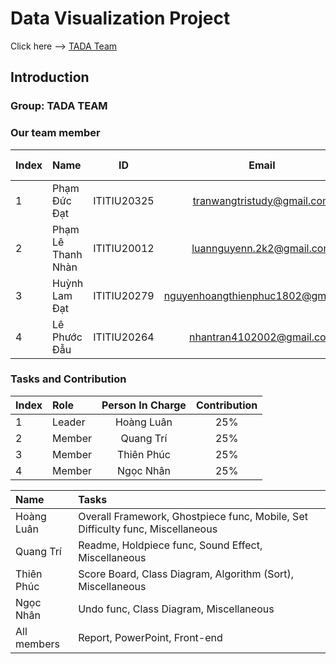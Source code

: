 
# Data Visualization Project 
Click here --> <a href="https://tadateam-data-visualization-project.surge.sh/" target="_blank">TADA Team</a>

## Introduction <a name="introduction"></a>
### Group: TADA TEAM
### Our team member
| Index | Name                   |     ID      |              Email               | Github account             |
|:------|:-----------------------|:-----------:|:--------------------------------:|:---------------------------|
| 1     | Phạm Đức Đạt | ITITIU20325 | tranwangtristudy@gmail.com | WangTris |
| 2     | Phạm Lê Thanh Nhàn| ITITIU20012 | luannguyenn.2k2@gmail.com | naulkun7 |
| 3     | Huỳnh Lam Đạt| ITITIU20279 | nguyenhoangthienphuc1802@gmail.com |   thienphuc1802 |
| 4     | Lê Phước Đẫu| ITITIU20264 | nhantran4102002@gmail.com | petertran410 |           

### Tasks and Contribution 
| Index | Role                                                         | Person In Charge | Contribution |
|:------|:-------------------------------------------------------------|:--------------:|:------------:|
| 1     | Leader     |   Hoàng Luân   |          25%      |
| 2     | Member      |   Quang Trí    |          25%      |
| 3     | Member  |  Thiên Phúc     |      25%          |
| 4     | Member |     Ngọc Nhân     |          25%      |  


| Name | Tasks |
|:------|:-------------------------------------------------------------|
| Hoàng Luân     | Overall Framework, Ghostpiece func, Mobile, Set Difficulty func, Miscellaneous   |   
| Quang Trí     | Readme, Holdpiece func, Sound Effect, Miscellaneous     |    
| Thiên Phúc     | Score Board, Class Diagram, Algorithm (Sort), Miscellaneous  |     
| Ngọc Nhân     | Undo func, Class Diagram, Miscellaneous |      
| All members    | Report, PowerPoint, Front-end |
